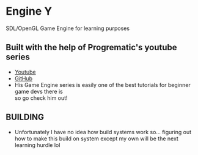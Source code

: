 # Engine Y 
SDL/OpenGL Game Engine for learning purposes 

## Built with the help of Progrematic's youtube series
 - [Youtube](https://www.youtube.com/@Progrematic)
 - [GitHub](https://github.com/progrematic)
 - His Game Engine series is easily one of the best tutorials for beginner game devs there is \
      so go check him out!

## BUILDING
 - Unfortunately I have no idea how build systems work so...
figuring out how to make this build on system except my own will be the next learning hurdle lol

